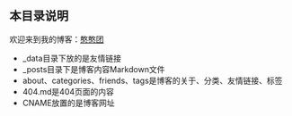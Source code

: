 ## 本目录说明

欢迎来到我的博客：[憨憨团](hanhantuan.cn)

* _data目录下放的是友情链接
* _posts目录下是博客内容Markdown文件
* about、categories、friends、tags是博客的关于、分类、友情链接、标签
* 404.md是404页面的内容
* CNAME放置的是博客网址



